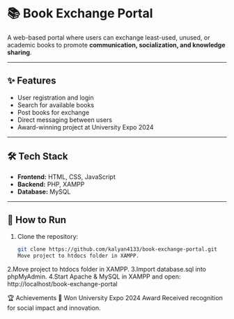 # 📚 Book Exchange Portal

A web-based portal where users can exchange least-used, unused, or academic books to promote **communication, socialization, and knowledge sharing**.

---

## ✨ Features
- User registration and login
- Search for available books
- Post books for exchange
- Direct messaging between users
- Award-winning project at University Expo 2024

---

## 🛠️ Tech Stack
- **Frontend:** HTML, CSS, JavaScript
- **Backend:** PHP, XAMPP
- **Database:** MySQL

---

## 🚀 How to Run
1. Clone the repository:
   ```bash
   git clone https://github.com/kalyan4133/book-exchange-portal.git
   Move project to htdocs folder in XAMPP.

2.Move project to htdocs folder in XAMPP.
3.Import database.sql into phpMyAdmin.
4.Start Apache & MySQL in XAMPP and open: http://localhost/book-exchange-portal


🏆 Achievements
🥇 Won University Expo 2024 Award
   Received recognition for social impact and innovation.



